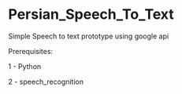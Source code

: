 # Persian_Speech_To_Text
Simple Speech to text prototype using google api

Prerequisites:

1 - Python

2 - speech_recognition

